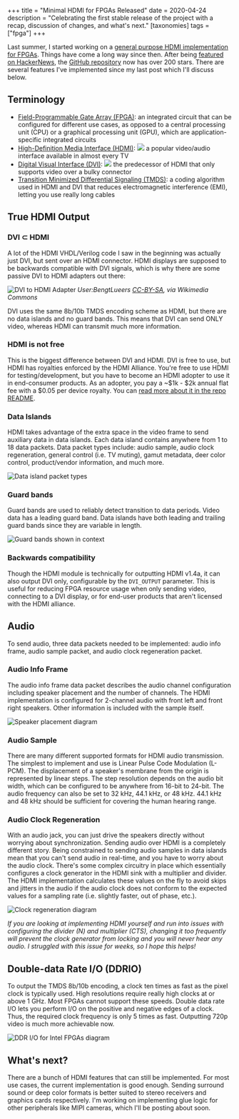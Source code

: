 +++
title = "Minimal HDMI for FPGAs Released"
date = 2020-04-24
description = "Celebrating the first stable release of the project with a recap, discussion of changes, and what's next."
[taxonomies]
tags = ["fpga"]
+++

Last summer, I started working on a [general purpose HDMI implementation for FPGAs](@/blog/hdmi_on_fpga/index.md). Things have come a long way since then. After being [featured on HackerNews](https://news.ycombinator.com/item?id=22279308), the [GitHub repository](https://github.com/hdl-util/hdmi/) now has over 200 stars. There are several features I've implemented since my last post which I'll discuss below.

## Terminology

* [Field-Programmable Gate Array (FPGA)](https://en.wikipedia.org/wiki/Field-programmable_gate_array): an integrated circuit that can be configured for different use cases, as opposed to a central processing unit (CPU) or a graphical processing unit (GPU), which are application-specific integrated circuits
* [High-Definition Media Interface (HDMI)](https://en.wikipedia.org/wiki/HDMI): <img class="ico" src="https://upload.wikimedia.org/wikipedia/commons/thumb/4/48/HDMI_Connector_Pinout.svg/2560px-HDMI_Connector_Pinout.svg.png"> a popular video/audio interface available in almost every TV
* [Digital Visual Interface (DVI)](https://en.wikipedia.org/wiki/Digital_Visual_Interface): <img class="ico" src="https://upload.wikimedia.org/wikipedia/commons/thumb/5/5b/DVI_Connector_Pinout.svg/2560px-DVI_Connector_Pinout.svg.png"> the predecessor of HDMI that only supports video over a bulky connector
* [Transition Minimized Differential Signaling (TMDS)](https://en.wikipedia.org/wiki/Transition-minimized_differential_signaling): a coding algorithm used in HDMI and DVI that reduces electromagnetic interference (EMI), letting you use really long cables

## True HDMI Output

### DVI ⊂ HDMI

A lot of the HDMI VHDL/Verilog code I saw in the beginning was actually just DVI, but sent over an HDMI connector. HDMI displays are supposed to be backwards compatible with DVI signals, which is why there are some passive DVI to HDMI adapters out there:

![DVI to HDMI Adapter](https://upload.wikimedia.org/wikipedia/commons/thumb/4/40/DVI-HDMI-Adapter.jpg/2560px-DVI-HDMI-Adapter.jpg) *User:BengtLueers [CC-BY-SA](https://creativecommons.org/licenses/by-sa/3.0), via Wikimedia Commons*

DVI uses the same 8b/10b TMDS encoding scheme as HDMI, but there are no data islands and no guard bands. This means that DVI can send ONLY video, whereas HDMI can transmit much more information.

### HDMI is not free

This is the biggest difference between DVI and HDMI. DVI is free to use, but HDMI has royalties enforced by the HDMI Alliance. You're free to use HDMI for testing/development, but you have to become an HDMI adopter to use it in end-consumer products. As an adopter, you pay a ~$1k - $2k annual flat fee with a $0.05 per device royalty. You can [read more about it in the repo README](https://github.com/hdl-util/hdmi/?tab=readme-ov-file#hdmi-adoption).

### Data Islands

HDMI takes advantage of the extra space in the video frame to send auxiliary data in data islands. Each data island contains anywhere from 1 to 18 data packets. Data packet types include: audio sample, audio clock regeneration, general control (i.e. TV muting), gamut metadata, deer color control, product/vendor information, and much more.

![Data island packet types](packet_types.png)

### Guard bands

Guard bands are used to reliably detect transition to data periods. Video data has a leading guard band. Data islands have both leading and trailing guard bands since they are variable in length.

![Guard bands shown in context](guard_bands.png)

### Backwards compatibility

Though the HDMI module is technically for outputting HDMI v1.4a, it can also output DVI only, configurable by the `DVI_OUTPUT` parameter. This is useful for reducing FPGA resource usage when only sending video, connecting to a DVI display, or for end-user products that aren't licensed with the HDMI alliance.

## Audio

To send audio, three data packets needed to be implemented: audio info frame, audio sample packet, and audio clock regeneration packet.

### Audio Info Frame
 
The audio info frame data packet describes the audio channel configuration including speaker placement and the number of channels. The HDMI implementation is configured for 2-channel audio with front left and front right speakers. Other information is included with the sample itself.

![Speaker placement diagram](speaker_placement.png)

### Audio Sample

There are many different supported formats for HDMI audio transmission. The simplest to implement and use is Linear Pulse Code Modulation (L-PCM). The displacement of a speaker's membrane from the origin is represented by linear steps. The step resolution depends on the audio bit width, which can be configured to be anywhere from 16-bit to 24-bit. The audio frequency can also be set to 32 kHz, 44.1 kHz, or 48 kHz. 44.1 kHz and 48 kHz should be sufficient for covering the human hearing range.

### Audio Clock Regeneration

With an audio jack, you can just drive the speakers directly without worrying about synchronization. Sending audio over HDMI is a completely different story. Being constrained to sending audio samples in data islands mean that you can't send audio in real-time, and you have to worry about the audio clock. There's some complex circuitry in place which essentially configures a clock generator in the HDMI sink with a multiplier and divider. The HDMI implementation calculates these values on the fly to avoid skips and jitters in the audio if the audio clock does not conform to the expected values for a sampling rate (i.e. slightly faster, out of phase, etc.).

![Clock regeneration diagram](clock_regeneration.png)

*If you are looking at implementing HDMI yourself and run into issues with configuring the divider (N) and multiplier (CTS), changing it too frequently will prevent the clock generator from locking and you will never hear any audio. I struggled with this issue for weeks, so I hope this helps!*

## Double-data Rate I/O (DDRIO)

To output the TMDS 8b/10b encoding, a clock ten times as fast as the pixel clock is typically used. High resolutions require really high clocks at or above 1 GHz. Most FPGAs cannot support these speeds. Double data rate I/O lets you perform I/O on the positive and negative edges of a clock. Thus, the required clock frequency is only 5 times as fast. Outputting 720p video is much more achievable now.

![DDR I/O for Intel FPGAs diagram](ddrio.png)

## What's next?

There are a bunch of HDMI features that can still be implemented. For most use cases, the current implementation is good enough. Sending surround sound or deep color formats is better suited to stereo receivers and graphics cards respectively. I'm working on implementing glue logic for other peripherals like MIPI cameras, which I'll be posting about soon.

